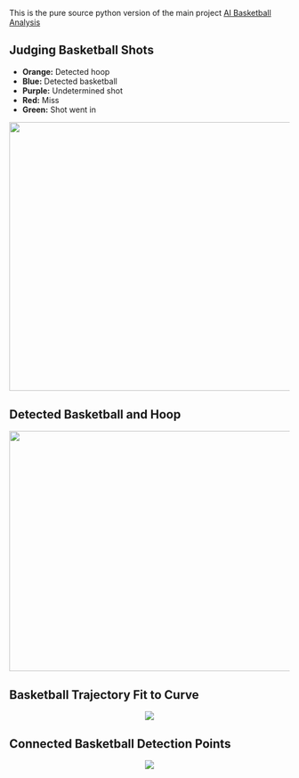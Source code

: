 This is the pure source python version of the main project [AI Basketball Analysis](https://github.com/chonyy/AI-basketball-analysis)

## Judging Basketball Shots
* **Orange:** Detected hoop
* **Blue:** Detected basketball 
* **Purple:** Undetermined shot
* **Red:** Miss
* **Green:** Shot went in
<p align=center>
    <img src="img/judging.gif" width="858" height="483.34">
</p>

## Detected Basketball and Hoop
<p align=center>
    <img src="img/demo.gif" width="717.552" height="432.432">
</p>

## Basketball Trajectory Fit to Curve
<p align=center>
    <img src="img/trajectory.png">
</p>

## Connected Basketball Detection Points
<p align=center>
    <img src="img/trajectory_raw.png">
</p>
